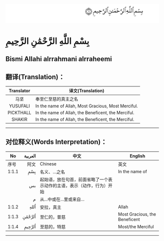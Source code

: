 ![001:001](images/001_001.gif)

# بِسْمِ اللَّهِ الرَّحْمَٰنِ الرَّحِيمِ

## Bismi Allahi alrrahmani alrraheemi

## 翻译(Translation)：

| Translator | 译文(Translation)                                   |
| :--------: | --------------------------------------------------- |
|    马坚    | 奉至仁至慈的真主之名                                |
|  YUSUFALI  | In the name of Allah, Most Gracious, Most Merciful. |
| PICKTHALL  | In the name of Allah, the Beneficent, the Merciful. |
|   SHAKIR   | In the name of Allah, the Beneficent, the Merciful. |

---

## 对位释义(Words Interpretation)：

| No    | العربية | 中文                                                         | English                       |
| ----- | ------: | ------------------------------------------------------------ | ----------------------------- |
| 序号  |    阿文 | Chinese                                                      | 英文                          |
| 1:1.1 |     بِسْمِ | 名义、…之名                                                  | In the name of                |
|       |      بس | 起始语，放在句首，前面省略了一个表示动作的主语，表示（动作，行为）开始 |                               |
|       |       م | 从...中或在...里或来自...                                    |                               |
| 1:1.2 |    اُللهِ | 安拉，真主                                                   | Allah                         |
| 1:1.3 |  اُلرَّحْمَٰنِ | 至仁的，普慈                                                 | Most Gracious, the Beneficent |
| 1:1.4 |  اُلرَّحِيمِ | 至慈的，特慈                                                 | Most/the Merciful             |

---

